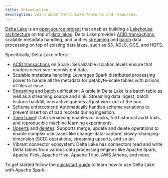 ```yaml
---
title: Introduction
description: Learn about Delta Lake features and resources.
---
```


[Delta Lake](https://delta.io) is an [open source project](https://github.com/delta-io/delta) that enables building a [Lakehouse architecture](https://databricks.com/blog/2020/01/30/what-is-a-data-lakehouse.html) on top of [data lakes](https://databricks.com/discover/data-lakes/introduction). Delta Lake provides [ACID transactions](concurrency-control.md), scalable metadata handling, and unifies [streaming](delta-streaming.md) and [batch](delta-batch.md) data processing on top of existing data lakes, such as S3, ADLS, GCS, and HDFS.

Specifically, Delta Lake offers:

- [ACID transactions](concurrency-control.md) on Spark: Serializable isolation levels ensure that readers never see inconsistent data.
- Scalable metadata handling: Leverages Spark distributed processing power to handle all the metadata for petabyte-scale tables with billions of files at ease.
- [Streaming](delta-streaming.md) and [batch](delta-batch.md) unification: A table in Delta Lake is a batch table as well as a streaming source and sink. Streaming data ingest, batch historic backfill, interactive queries all just work out of the box.
- Schema enforcement: Automatically handles schema variations to prevent insertion of bad records during ingestion.
- [Time travel](delta-batch.md#deltatimetravel): Data versioning enables rollbacks, full historical audit trails, and reproducible machine learning experiments.
- [Upserts](delta-update.md#delta-merge) and [deletes](delta-update.md#delta-delete): Supports merge, update and delete operations to enable complex use cases like change-data-capture, slowly-changing-dimension (SCD) operations, streaming upserts, and so on.
- Vibrant connector ecosystem: Delta Lake has connectors read and write Delta tables from various data processing engines like Apache Spark, Apache Flink, Apache Hive, Apache Trino, AWS Athena, and more.

To get started follow the [quickstart guide](quick-start.md) to learn how to use Delta Lake with Apache Spark.
